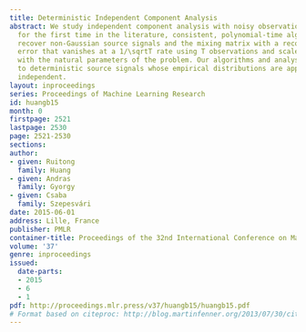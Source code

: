 ```yaml
---
title: Deterministic Independent Component Analysis
abstract: We study independent component analysis with noisy observations. We present,
  for the first time in the literature, consistent, polynomial-time algorithms to
  recover non-Gaussian source signals and the mixing matrix with a reconstruction
  error that vanishes at a 1/\sqrtT rate using T observations and scales only polynomially
  with the natural parameters of the problem. Our algorithms and analysis also extend
  to deterministic source signals whose empirical distributions are approximately
  independent.
layout: inproceedings
series: Proceedings of Machine Learning Research
id: huangb15
month: 0
firstpage: 2521
lastpage: 2530
page: 2521-2530
sections: 
author:
- given: Ruitong
  family: Huang
- given: Andras
  family: Gyorgy
- given: Csaba
  family: Szepesvári
date: 2015-06-01
address: Lille, France
publisher: PMLR
container-title: Proceedings of the 32nd International Conference on Machine Learning
volume: '37'
genre: inproceedings
issued:
  date-parts:
  - 2015
  - 6
  - 1
pdf: http://proceedings.mlr.press/v37/huangb15/huangb15.pdf
# Format based on citeproc: http://blog.martinfenner.org/2013/07/30/citeproc-yaml-for-bibliographies/
---
```

